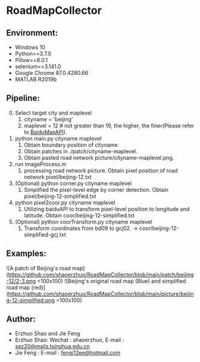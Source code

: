 # RoadMapCollector

## Environment:
* Windows 10
* Python==3.7.0
* Pillow==8.0.1
* selenium==3.141.0
* Google Chrome 87.0.4280.66
* MATLAB R2019b

## Pipeline:
0. Select target city and maplevel
   1. cityname = 'beijing'
   2. maplevel = 12 # not greater than 19, the higher, the finer(Please refer to [BaiduMapAPI](http://api.map.baidu.com/lbsapi/getpoint/index.html)).
1. python main.py cityname maplevel
   1. Obtain boundary position of cityname
   1. Obtain patches in ./patch/cityname-maplevel.
   2. Obtain pasted road network picture/cityname-maplevel.png.
2. run imageProcess.m
   1. processing road network picture. Obtain pixel position of road network pixel/beijing-12.txt
3. (Optional) python corner.py cityname maplevel
   1. Simplified the pixel-level edge by corner detection. Obtain pixel/beijing-12-simplified.txt
4. python pixel2coor.py cityname maplevel
   1. Utilizing baiduAPI to transform pixel-level position to longitude and latitude. Obtain coor/beijing-12-simplified.txt
5. (Optional) python coorTransform.py cityname maplevel
   1. Transform coordinates from bd09 to gcj02. -> coor/beijing-12-simplified-gcj.txt
   
## Examples:
![A patch of Beijing's road map](https://github.com/shaoerzhuo/RoadMapCollector/blob/main/patch/beijing-12/2-3.png =100x100)
![Beijing's original road map (Blue) and simplified road map (red)](https://github.com/shaoerzhuo/RoadMapCollector/blob/main/picture/beijing-12-simplified.png =100x100)

## Author:
* Erzhuo Shao and Jie Feng
* Erzhuo Shao: Wechat : shaoerzhuo, E-mail : sez20@mails.tsinghua.edu.cn
* Jie Feng : E-mail : fengj12ee@hotmail.com
